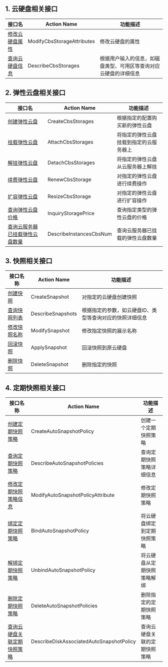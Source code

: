 ## 1. 云硬盘相关接口

| 接口名 | Action Name | 功能描述 |
| --------- | --------- | ----- |
| [修改云硬盘属性](/doc/api/364/2523) | ModifyCbsStorageAttributes | 修改云硬盘的属性 |
| [查询云硬盘信息](/doc/api/364/2519) | DescribeCbsStorages | 根据用户输入的信息，如磁盘类型、可用区等查询对应云硬盘的详细信息 |

## 2. 弹性云盘相关接口

| 接口名 | Action Name | 功能描述 |
| --------- | --------- | ----- |
| [创建弹性云盘](/doc/api/364/2524) | CreateCbsStorages | 根据指定的配置购买新的弹性云盘 |
| [挂载弹性云盘](/doc/api/364/2520)  | AttachCbsStorages| 将指定的弹性云盘挂载到指定的云服务器上 |
| [解挂弹性云盘](/doc/api/364/2521) | DetachCbsStorages | 将指定的弹性云盘从云服务器上解挂 |
| [续费弹性云盘](/doc/api/364/2526) | RenewCbsStorage | 对指定的弹性云盘进行续费操作 |
| [扩容弹性云盘](/doc/api/364/2527) | ResizeCbsStorage | 对指定的弹性云盘进行扩容操作 |
| [查询弹性云盘价格](/doc/api/364/2522) | InquiryStoragePrice | 查询指定类型的弹性云盘的价格 |
| [查询云服务器已挂载弹性云盘数量](/doc/api/364/2528)  | DescribeInstancesCbsNum | 查询云服务器已挂载的弹性云盘数量 |

## 3. 快照相关接口

| 接口名称 | Action Name | 功能描述 | 
| -------- | --------- | ------ |
| [创建快照](/doc/api/364/2529) | CreateSnapshot | 对指定的云硬盘创建快照 |
| [查询快照列表](/doc/api/364/2530) | DescribeSnapshots | 根据指定的参数，如云硬盘ID、类型等查询对应的快照详细信息 |
| [修改快照名称](/doc/api/364/2532) | ModifySnapshot | 修改指定快照的展示名称 |
| [回滚快照](/doc/api/364/2533) | ApplySnapshot | 回滚快照到原云硬盘 |
| [删除快照](/doc/api/364/2531) | DeleteSnapshot | 删除指定的快照 |


## 4. 定期快照相关接口

| 接口名称 | Action Name | 功能描述 | 
| -------- | --------- | ------ |
| [创建定期快照策略](https://cloud.tencent.com/document/product/362/33558) | CreateAutoSnapshotPolicy | 创建一个定期快照策略 |
| [查询定期快照策略](https://cloud.tencent.com/document/product/362/33556) | DescribeAutoSnapshotPolicies | 查询定期快照策略详细信息 |
| [修改定期快照策略信息](https://cloud.tencent.com/document/product/362/35482) | ModifyAutoSnapshotPolicyAttribute | 修改定期快照策略 |
| [绑定定期快照策略](https://cloud.tencent.com/document/product/362/33559) | BindAutoSnapshotPolicy | 将云硬盘绑定到定期快照策略 |
| [解绑定期快照策略](https://cloud.tencent.com/document/product/362/33554) | UnbindAutoSnapshotPolicy | 将云硬盘从定期快照策略解绑 |
| [删除定期快照策略](https://cloud.tencent.com/document/product/362/33557) | DeleteAutoSnapshotPolicies | 删除指定的定期快照策略 |
| [查询云硬盘关联定期快照策略](https://cloud.tencent.com/document/product/362/33555) | DescribeDiskAssociatedAutoSnapshotPolicy | 查询云硬盘关联的定期快照策略 |

